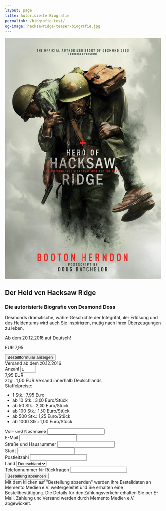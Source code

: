 ```yaml
---
layout: page
title: Autorisierte Biografie
permalink: /biografie-test/
og-image: hacksawridge-teaser-biografie.jpg
---
```


<div class="o-media o-media@tablet u-margin-bottom">
    <div class="o-media__img u-1/3@tablet">
        <img class="u-img" src="/assets/img/doss-autorisierte-biografie.jpg" alt="Die autorisierte Biografie von Desmond Doss">
    </div>
    <div class="o-media__body c-book">
        <h2 class="c-book__title">Der Held von Hacksaw Ridge</h2>
        <h3 class="c-book__subtitle">Die autorisierte Biografie von Desmond Doss</h3>
        <p class="c-book__description">Desmonds dramatische, wahre Geschichte der Integrität, der Erlösung und des Heldentums wird auch Sie inspirieren, mutig nach Ihren Überzeugungen zu leben.</p>
        <p>Ab dem 20.12.2016 auf Deutsch!</p>
        <p class="c-book__price">EUR <span>7,95</span></p>
        <button id="showBook1Form" class="c-btn c-btn--primary c-btn--ghost">Bestellformular anzeigen</button>
        <!-- <div class="o-box o-box--small"> -->
            <form id="book1Form" class="c-form c-book__form" name="bestellung" action="danke" netlify>
                <input name="Buchtitel" type="hidden" value="Der Held von Hacksaw Ridge">
                <input id="book1PriceInput" name="Preis" type="hidden" value="7,95">
                <input id="book1ShippingInput" name="Preis" type="hidden" value="1,00">
                <input id="book1TotalInput" name="Preis" type="hidden" value="10,70">
                <div class="o-layout c-form__row">
                    <div class="o-layout__item u-1/3">
                        <div class="c-form__smallprint">
                            Versand ab dem 20.12.2016
                        </div>
                        <label for="book1AmountInput">Anzahl</label>
                        <input id="book1AmountInput" class="c-form__input c-form__input--inline" type="number" min="1" name="Anzahl" value="1" style="width: 42px;">
                        <br><span id="book1Price" class="c-form__price">7,95 EUR</span>
                        <div class="c-form__smallprint">
                            zzgl. <span id="book1Shipping">1,00 EUR</span> Versand innerhalb Deutschlands
                        </div>
                    </div>
                    <div class="o-layout__item u-2/3">
                        Staffelpreise:
                        <ul>
                            <li>1 Stk.: 7,95 Euro</li>
                            <li>ab 10 Stk.: 3,00 Euro/Stück</li>
                            <li>ab 50 Stk.: 2,00 Euro/Stück</li>
                            <li>ab 100 Stk.: 1,50 Euro/Stück</li>
                            <li>ab 500 Stk.: 1,25 Euro/Stück</li>
                            <li>ab 1000 Stk.: 1,00 Euro/Stück</li>
                        </ul>
                    </div>
                </div>
                <div class="c-form__row">
                    <label for="name">Vor- und Nachname</label>
                    <input id="name" class="c-form__input" type="text" name="Name" required>
                </div>
                <div class="c-form__row">
                    <label for="mail">E-Mail</label>
                    <input id="mail" class="c-form__input" type="email" name="Email" required>
                </div>
                <div class="o-layout c-form__row">
                    <div class="o-layout__item u-1/2">
                        <label for="address">Straße und Hausnummer</label>
                        <input class="c-form__input" id="address" type="text" name="Adresse" autocomplete="street-address" required>
                    </div>
                    <div class="o-layout__item u-1/2">
                        <label for="city">Stadt</label>
                        <input class="c-form__input" id="city" type="text" name="Stadt" autocomplete="city" required>
                    </div>
                    <div class="o-layout__item u-1/2">
                        <label for="zip">Postleitzahl</label>
                        <input class="c-form__input" id="zip" type="text" name="Postleitzahl" autocomplete="postal-code" required>
                    </div>
                    <div class="o-layout__item u-1/2">
                        <label for="country">Land</label>
                        <select id="country" class="c-form__input" name="Land" autocomplete="country" required>
                            <option>Deutschland</option>
                            <option>Österreich</option>
                            <option>Schweiz</option>
                        </select>
                    </div>
                </div>
                <div class="c-form__row">
                    <label for="tel">Telefonnummer für Rückfragen</label>
                    <input id="tel" class="c-form__input" type="tel" name="Telefonnummer" maxlength="20" autocomplete="tel">
                </div>
                <div class="c-form__row">
                    <button class="c-btn c-btn--primary c-btn--ghost c-btn--small" type="submit">Bestellung absenden</button>
                    <div class="c-form__smallprint">
                        Mit dem klicken auf "Bestellung absenden" werden ihre Bestelldaten an Memento Medien e.V. weitergeleitet und Sie erhalten eine Bestellbestätigung. Die Details für den Zahlungsverkehr erhalten Sie per E-Mail. Zahlung und Versand werden durch Memento Medien e.V. abgewickelt.
                    </div>
                </div>
            </form>
        <!-- </div> -->
    </div>
</div>

<script type="text/javascript" src="/assets/js/validate.min.js"></script>
<script>
    var validator = new FormValidator('bestellung', [{
        name: 'Name',
        rules: 'required'
    }, {
        name: 'Email',
        rules: 'required|valid_email'
    }, {
        name: 'Adresse',
        rules: 'required'
    }, {
        name: 'Stadt',
        rules: 'required'
    }, {
        name: 'Postleitzahl',
        rules: 'required'
    }], function(errors, event) {
        if (errors.length > 0) {
            for (var i = 0; i < errors.length; i++) {
                $("#"+errors[i].id).addClass('c-form__invalid');
            }
        }
    });
</script>



